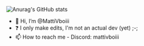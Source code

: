 ![Anurag's GitHub stats](https://github-readme-stats.vercel.app/api?username=mattivboiii&theme=shadow_red&show_icons=true)

- 👋 Hi, I’m @MattiVboiii
- ❓ I only make edits, I'm not an actual dev (yet) ;-;
- 📫 How to reach me - Discord: mattivboiii
